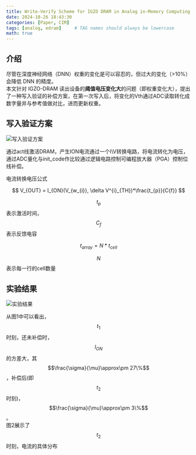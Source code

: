 ```yaml
---
title: Write-Verify Scheme for IGZO DRAM in Analog in-Memory Computing 
date: 2024-10-26 18:43:30 
categories: [Paper, CIM]
tags: [analog, edram]     # TAG names should always be lowercase
math: true
--- 
```



## 介绍

尽管在深度神经网络（DNN）权重的变化是可以容忍的，但过大的变化（>10%）会降低 DNN 的精度。  
本文针对 IGZO-DRAM 读出设备的**阈值电压变化大**的问题（即权重变化大），提出了一种写入验证的补偿方案，在第一次写入后，将变化的Vth通过ADC读取转化成数字量并与参考值做对比，进而更新权重。

## 写入验证方案 

![写入验证方案](../assets/img/paper/Write-Verify%20Scheme%20for%20IGZO%20DRAM%20in%20Analog%20in-Memory%20Computing/图1.png "写入验证方案")

通过act线激活DRAM，产生ION电流通过一个I\V转换电路，将电流转化为电压，通过ADC量化与init_code作比较通过逻辑电路控制可编程放大器（PGA）控制位线补偿。 


电流转换电压公式  

$$
V_{OUT} = I_{ON}(V_{w_{i}}, \delta V^{i}_{TH})*\frac{t_{p}}{C{f}}
$$

$$t_{p}$$表示激活时间，$$C_{f}$$表示反馈电容  
  
$$
t_{array} = N*t_{cell}
$$  

$$N$$表示每一行的cell数量

## 实验结果

![实验结果](../assets/img/paper/Write-Verify%20Scheme%20for%20IGZO%20DRAM%20in%20Analog%20in-Memory%20Computing/图2.png "实验结果")

从图1中可以看出，$$t_{1}$$时刻，还未补偿时，$$I_{ON}$$的方差大，其$$\frac{\sigma}{\mu}\approx\pm 27\%$$，补偿后(即$$t_{2}$$时刻)，$$\frac{\sigma}{\mu}\approx\pm 3\%$$。  
图2展示了$$t_{2}$$时刻，电流的具体分布
